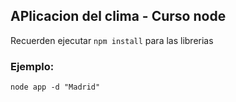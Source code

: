 ## APlicacion del clima - Curso node

Recuerden ejecutar ```npm install``` para las librerias


### Ejemplo:
```
node app -d "Madrid"
```